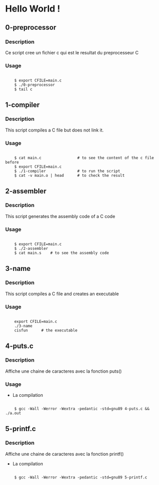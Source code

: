 # Hello World !

## 0-preprocessor

### Description

Ce script cree un fichier c qui est le resultat du preprocesseur C

### Usage
<code>
    $ export CFILE=main.c
    $ ./0-preprocessor 
    $ tail c
</code>


## 1-compiler

### Description

This script compiles a C file but does not link it.

### Usage
<code>
    $ cat main.c                # to see the content of the c file before
    $ export CFILE=main.c
    $ ./1-compiler              # to run the script
    $ cat -v main.o | head      # to check the result
</code>


## 2-assembler

### Description

This script generates the assembly code of a C code 

### Usage

<code>
    $ export CFILE=main.c
    $ ./2-assembler
    $ cat main.s    # to see the assembly code
</code>


## 3-name

### Description

This script compiles a C file and creates an executable 

### Usage

<code>
    export CFILE=main.c
    ./3-name
    cisfun      # the executable
</code>

## 4-puts.c

### Description

Affiche une chaine de caracteres avec la fonction puts()

### Usage

- La compilation

<code>
    $ gcc -Wall -Werror -Wextra -pedantic -std=gnu89 4-puts.c && ./a.out
</code>

## 5-printf.c

### Description

Affiche une chaine de caracteres avec la fonction printf()

- La compilation

<code>
    $ gcc -Wall -Werror -Wextra -pedantic -std=gnu89 5-printf.c
</code>
